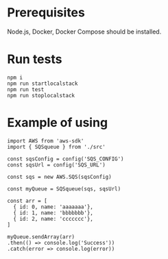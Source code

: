 # Prerequisites

Node.js, Docker, Docker Compose should be installed.

# Run tests

```
npm i
npm run startlocalstack
npm run test
npm run stoplocalstack
```



# Example of using

```
import AWS from 'aws-sdk'
import { SQSqueue } from './src'

const sqsConfig = config('SQS_CONFIG')
const sqsUrl = config('SQS_URL')

const sqs = new AWS.SQS(sqsConfig)

const myQueue = SQSqueue(sqs, sqsUrl)

const arr = [
  { id: 0, name: 'aaaaaaa'},
  { id: 1, name: 'bbbbbbb'},
  { id: 2, name: 'ccccccc'},
]

myQueue.sendArray(arr)
.then(() => console.log('Success'))
.catch(error => console.log(error))
```
